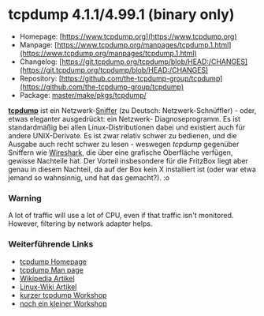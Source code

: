 # tcpdump 4.1.1/4.99.1 (binary only)
 - Homepage: [https://www.tcpdump.org](https://www.tcpdump.org)
 - Manpage: [https://www.tcpdump.org/manpages/tcpdump.1.html](https://www.tcpdump.org/manpages/tcpdump.1.html)
 - Changelog: [https://git.tcpdump.org/tcpdump/blob/HEAD:/CHANGES](https://git.tcpdump.org/tcpdump/blob/HEAD:/CHANGES)
 - Repository: [https://github.com/the-tcpdump-group/tcpdump](https://github.com/the-tcpdump-group/tcpdump)
 - Package: [master/make/pkgs/tcpdump/](https://github.com/Freetz-NG/freetz-ng/tree/master/make/pkgs/tcpdump/)

**[tcpdump](http://www.tcpdump.org/)** ist ein
Netzwerk-[Sniffer](http://de.wikipedia.org/wiki/Sniffer)
(zu Deutsch: Netzwerk-Schnüffler) - oder, etwas eleganter ausgedrückt:
ein Netzwerk- Diagnoseprogramm. Es ist standardmäßig bei allen
Linux-Distributionen dabei und existiert auch für andere UNIX-Derivate.
Es ist zwar relativ schwer zu bedienen, und die Ausgabe auch recht
schwer zu lesen - weswegen *tcpdump* gegenüber Sniffern wie
[Wireshark](http://de.wikipedia.org/wiki/Wireshark),
die über eine grafische Oberfläche verfügen, gewisse Nachteile hat. Der
Vorteil insbesondere für die FritzBox liegt aber genau in diesem
Nachteil, da auf der Box kein X installiert ist (oder war etwa jemand so
wahnsinnig, und hat das gemacht?).
:o

### Warning

A lot of traffic will use a lot of CPU, even if that traffic isn't
monitored. However, filtering by network adapter helps.

### Weiterführende Links

-   [tcpdump Homepage](http://www.tcpdump.org/)
-   [tcpdump Man
    page](http://www.tcpdump.org/tcpdump_man.html)
-   [Wikipedia
    Artikel](http://de.wikipedia.org/wiki/Tcpdump)
-   [Linux-Wiki
    Artikel](http://www.linuxwiki.de/TcpDump)
-   [kurzer tcpdump
    Workshop](http://linuxseiten.kg-it.de/index.php?index=security_tcpdump)
-   [noch ein kleiner
    Workshop](http://www.tippscout.de/tcpdump-unter-linux-netzwerk-verkehr-aufzeichnen-mit-tcpdump_tipp_2180.html)


